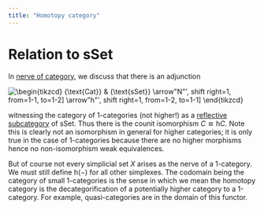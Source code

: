 ```yaml
---
title: "Homotopy category"
---
```


# Relation to sSet
In [nerve of category](<notes/ntpy/Definitions/Category theory/nerve of category.md>), we discuss that there is an adjunction

  
<img align="center" src="https://i.upmath.me/svg/%5Cbegin%7Btikzcd%7D%0A%09%7B%5Ctext%7BCat%7D%7D%20%26%20%7B%5Ctext%7BsSet%7D%7D%0A%09%5Carrow%5B%22N%22'%2C%20shift%20right%3D1%2C%20from%3D1-1%2C%20to%3D1-2%5D%0A%09%5Carrow%5B%22h%22'%2C%20shift%20right%3D1%2C%20from%3D1-2%2C%20to%3D1-1%5D%0A%5Cend%7Btikzcd%7D" alt="\begin{tikzcd} {\text{Cat}} &amp; {\text{sSet}} \arrow&quot;N&quot;', shift right=1, from=1-1, to=1-2] \arrow&quot;h&quot;', shift right=1, from=1-2, to=1-1] \end{tikzcd}" />

witnessing the category of 1-categories (not higher!) as a [reflective subcategory](<notes/ntpy/Definitions/Category theory/reflective subcategory.md>) of $\text{sSet}$. Thus there is the counit isomorphism $C\cong \text{h}C$. Note this is clearly not an isomorphism in general for higher categories; it is only true in the case of 1-categories because there are no higher morphisms hence no non-isomorphism weak equivalences.

But of course not every simplicial set $X$ arises as the nerve of a 1-category. We must still define $\text{h}(-)$ for all other simplexes. The codomain being the category of small 1-categories is the sense in which we mean the homotopy category is the decategorification of a potentially higher category to a 1-category. For example, quasi-categories are in the domain of this functor.



